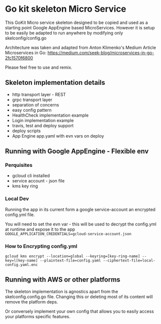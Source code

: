 # Go kit skeleton Micro Service
This GoKit Micro service skeleton designed to be copied and used as a starting point Google AppEngine based MicroServices. However it is setup to be easily be adapted to run anywhere by modifying only skelconfig/config.go 

Architecture was taken and adapted from Anton Klimenko's Medium Article Microservices in Go: https://medium.com/seek-blog/microservices-in-go-2fc1570f6800

Please feel free to use and remix.

## Skeleton implementation details
- http transport layer - REST
- grpc transport layer
- separation of concerns
- easy config pattern
- HealthCheck implementation example
- Login implementation example
- travis, test and deploy support
- deploy scripts
- App Engine app.yaml with evn vars on deploy

## Running with Google AppEngine - Flexible env

### Perquisites
 - gcloud cli installed
 - service account - json file
 - kms key ring

### Local Dev
Running the app in its current form a google service-account an encrypted config.yml file. 

You will need to set the evn var - this will be used to decrypt the config.yml at runtime and expose it to the app
`GOOGLE_APPLICATION_CREDENTIALS=gcloud-service-account.json`


### How to Encrypting config.yml
```
gcloud kms encrypt --location=global --keyring=[key-ring-name] --key=l[key-name] --plaintext-file=config.yaml --ciphertext-file=local-config.yaml.enc
```

## Running with AWS or other platforms
The skeleton  implementation is agnostics apart from the skelconfig.config.go file. Changing this or deleting most of its content will remove the platform deps.

Or conversely implement your own config that allows you to easily access your platforms specific features.

